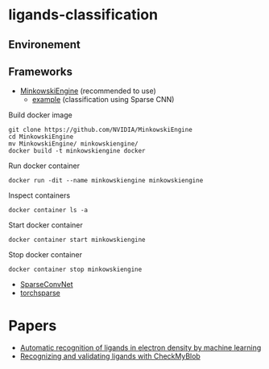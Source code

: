 # ligands-classification

## Environement

## Frameworks
* [MinkowskiEngine](https://nvidia.github.io/MinkowskiEngine/index.html) (recommended to use)
  * [example](https://github.com/NVIDIA/MinkowskiEngine/blob/432ce88ab1735b84a2d4fb21a5d45af98a968f1b/examples/classification_modelnet40.py) (classification using Sparse CNN)

Build docker image
```
git clone https://github.com/NVIDIA/MinkowskiEngine
cd MinkowskiEngine
mv MinkowskiEngine/ minkowskiengine/
docker build -t minkowskiengine docker
```

Run docker container
```
docker run -dit --name minkowskiengine minkowskiengine
```

Inspect containers
```
docker container ls -a
```

Start docker container
```
docker container start minkowskiengine
```

Stop docker container
```
docker container stop minkowskiengine
```

* [SparseConvNet](https://github.com/facebookresearch/SparseConvNet)
* [torchsparse](https://reposhub.com/python/deep-learning/mit-han-lab-torchsparse.html)

# Papers
* [Automatic recognition of ligands in electron density by machine learning](https://academic.oup.com/bioinformatics/article/35/3/452/5055122)
* [Recognizing and validating ligands with CheckMyBlob](https://academic.oup.com/nar/article/49/W1/W86/6255698)
